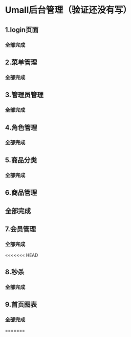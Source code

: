 # Umall后台管理（验证还没有写）

## 1.login页面

### 全部完成

## 2.菜单管理

### 全部完成

## 3.管理员管理

### 全部完成

## 4.角色管理

### 全部完成

## 5.商品分类

### 全部完成

## 6.商品管理

## 全部完成

## 7.会员管理

### 全部完成

<<<<<<< HEAD
## 8.秒杀

### 全部完成

## 9.首页图表

### 全部完成
=======
